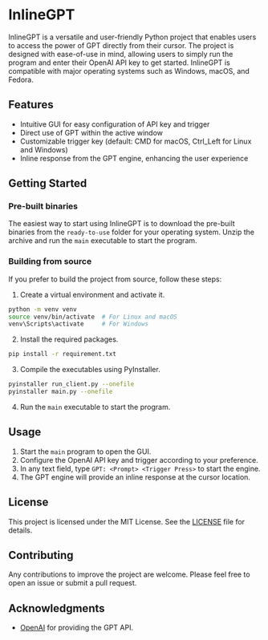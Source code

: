 # InlineGPT

InlineGPT is a versatile and user-friendly Python project that enables users to access the power of GPT directly from their cursor. The project is designed with ease-of-use in mind, allowing users to simply run the program and enter their OpenAI API key to get started. InlineGPT is compatible with major operating systems such as Windows, macOS, and Fedora.

## Features

- Intuitive GUI for easy configuration of API key and trigger
- Direct use of GPT within the active window
- Customizable trigger key (default: CMD for macOS, Ctrl_Left for Linux and Windows)
- Inline response from the GPT engine, enhancing the user experience

## Getting Started

### Pre-built binaries

The easiest way to start using InlineGPT is to download the pre-built binaries from the `ready-to-use` folder for your operating system. Unzip the archive and run the `main` executable to start the program.

### Building from source

If you prefer to build the project from source, follow these steps:

1. Create a virtual environment and activate it.

```bash
python -m venv venv
source venv/bin/activate  # For Linux and macOS
venv\Scripts\activate     # For Windows
```

2. Install the required packages.

```bash
pip install -r requirement.txt 
```

3. Compile the executables using PyInstaller.

```bash
pyinstaller run_client.py --onefile
pyinstaller main.py --onefile
```

4. Run the `main` executable to start the program.

## Usage

1. Start the `main` program to open the GUI.
2. Configure the OpenAI API key and trigger according to your preference.
3. In any text field, type `GPT: <Prompt> <Trigger Press>` to start the engine.
4. The GPT engine will provide an inline response at the cursor location.

## License

This project is licensed under the MIT License. See the [LICENSE](LICENSE) file for details.

## Contributing

Any contributions to improve the project are welcome. Please feel free to open an issue or submit a pull request.

## Acknowledgments

- [OpenAI](https://openai.com) for providing the GPT API.